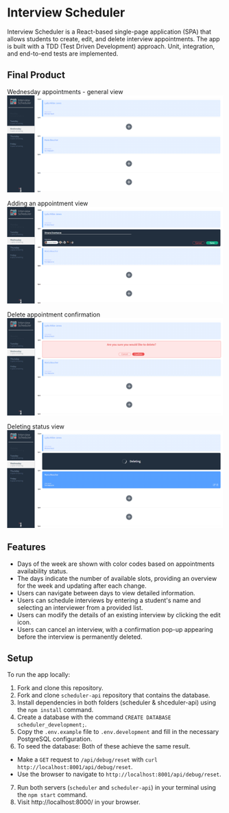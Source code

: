 # Interview Scheduler

Interview Scheduler is a React-based single-page application (SPA) that allows students to create, edit, and delete interview appointments. The app is built with a TDD (Test Driven Development) approach. Unit, integration, and end-to-end tests are implemented.

## Final Product
Wednesday appointments - general view
!["Wednesday appointments - general view"](docs/wednesday_appointments.png)

Adding an appointment view
!["Adding an appointment view"](docs/adding_appointment.png)

Delete appointment confirmation
!["Delete appointment confirmation"](docs/delete_confirmation.png)

Deleting status view
!["Deleting status view"](docs/deleting.png)

## Features

* Days of the week are shown with color codes based on appointments availability status.
* The days indicate the number of available slots, providing an overview for the week and updating after each change.
* Users can navigate between days to view detailed information.
* Users can schedule interviews by entering a student's name and selecting an interviewer from a provided list.
* Users can modify the details of an existing interview by clicking the edit icon.
* Users can cancel an interview, with a confirmation pop-up appearing before the interview is permanently deleted.

## Setup
To run the app locally:
1. Fork and clone this repository.
2.  Fork and clone `scheduler-api` repository that contains the database.
3. Install dependencies in both folders (scheduler & shceduler-api) using the `npm install` command.
4. Create a database with the command `CREATE DATABASE scheduler_development;`.
5. Copy the `.env.example` file to `.env.development` and fill in the necessary PostgreSQL configuration. 
6. To seed the database:
  Both of these achieve the same result.
  - Make a `GET` request to `/api/debug/reset` with `curl http://localhost:8001/api/debug/reset`.
  - Use the browser to navigate to `http://localhost:8001/api/debug/reset`.
7. Run both servers (`scheduler` and `scheduler-api`) in your terminal using the `npm start` command.
8. Visit http://localhost:8000/ in your browser.